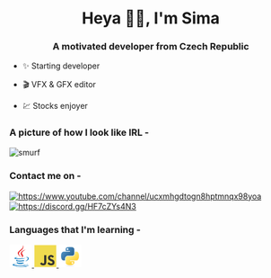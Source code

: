 <h1 align="center">Heya 👋🏻, I'm Sima</h1>
<h3 align="center">A motivated developer from Czech Republic</h3>



- ✨ Starting developer

- 🎬 VFX & GFX editor

- 💹 Stocks enjoyer

<h3 align="left">A picture of how I look like IRL -</h3>

![smurf](https://user-images.githubusercontent.com/115611766/195274795-f53a02aa-5e47-491a-8d82-4e5350e6847c.jpg)

<h3 align="left">Contact me on -</h3>
<p align="left">
<a href="https://www.youtube.com/c/https://www.youtube.com/channel/ucxmhgdtogn8hptmnqx98yoa" target="blank"><img align="center" src="https://raw.githubusercontent.com/rahuldkjain/github-profile-readme-generator/master/src/images/icons/Social/youtube.svg" alt="https://www.youtube.com/channel/ucxmhgdtogn8hptmnqx98yoa" height="30" width="40" /></a>
<a href="https://discord.gg/https://discord.gg/HF7cZYs4N3" target="blank"><img align="center" src="https://raw.githubusercontent.com/rahuldkjain/github-profile-readme-generator/master/src/images/icons/Social/discord.svg" alt="https://discord.gg/HF7cZYs4N3" height="30" width="40" /></a>
</p>
</p>

<h3 align="left">Languages that I'm learning - </h3>
<p align="left"> <a href="https://www.java.com" target="_blank" rel="noreferrer"> <img src="https://raw.githubusercontent.com/devicons/devicon/master/icons/java/java-original.svg" alt="java" width="40" height="40"/> </a> <a href="https://developer.mozilla.org/en-US/docs/Web/JavaScript" target="_blank" rel="noreferrer"> <img src="https://raw.githubusercontent.com/devicons/devicon/master/icons/javascript/javascript-original.svg" alt="javascript" width="40" height="40"/> </a> <a href="https://www.python.org" target="_blank" rel="noreferrer"> <img src="https://raw.githubusercontent.com/devicons/devicon/master/icons/python/python-original.svg" alt="python" width="40" height="40"/> </a> </p>
